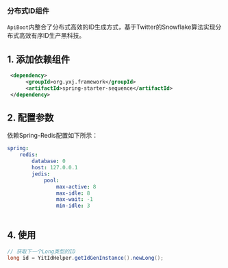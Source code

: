 

### 分布式ID组件

`ApiBoot`内整合了分布式高效的ID生成方式，基于Twitter的Snowflake算法实现分布式高效有序ID生产黑科技。



## 1. 添加依赖组件

```xml
 <dependency>
      <groupId>org.yxj.framework</groupId>
      <artifactId>spring-starter-sequence</artifactId>
 </dependency>
```



## 2. 配置参数



依赖Spring-Redis配置如下所示：

```yml
spring:
    redis:
        database: 0
        host: 127.0.0.1
        jedis:
            pool:
                max-active: 8
                max-idle: 8
                max-wait: -1
                min-idle: 3
   	
```

## 4. 使用

```java
// 获取下一个Long类型的ID
long id = YitIdHelper.getIdGenInstance().newLong();
